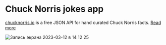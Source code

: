 # Chuck Norris jokes app

[chucknorris.io](https://api.chucknorris.io) is a free JSON API for hand curated Chuck Norris facts. [Read more](https://api.chucknorris.io/#!)

![Запись экрана 2023-03-12 в 14 12 25](https://user-images.githubusercontent.com/77191581/224540942-8c07fbcb-7840-4457-b768-363a2530c581.gif)
